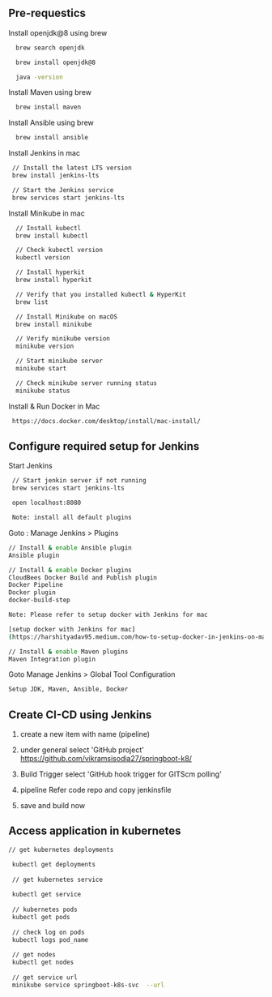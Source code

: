 
## Pre-requestics

Install openjdk@8 using brew


```bash
  brew search openjdk 

  brew install openjdk@8

  java -version
```

Install Maven using brew


```bash
  brew install maven
```
Install Ansible using brew


```bash
  brew install ansible
```

Install Jenkins in mac
```bash
 // Install the latest LTS version
 brew install jenkins-lts

 // Start the Jenkins service
 brew services start jenkins-lts
```

Install Minikube in mac

```bash
  // Install kubectl
  brew install kubectl

  // Check kubectl version
  kubectl version

  // Install hyperkit
  brew install hyperkit

  // Verify that you installed kubectl & HyperKit
  brew list

  // Install Minikube on macOS
  brew install minikube

  // Verify minikube version
  minikube version

  // Start minikube server
  minikube start

  // Check minikube server running status
  minikube status
```

Install & Run Docker in Mac

```bash
 https://docs.docker.com/desktop/install/mac-install/
```

## Configure required setup for Jenkins

Start Jenkins
```bash
 // Start jenkin server if not running
 brew services start jenkins-lts  

 open localhost:8080 

 Note: install all default plugins

```
Goto : Manage Jenkins > Plugins

```bash
// Install & enable Ansible plugin
Ansible plugin 
```



```bash
// Install & enable Docker plugins
CloudBees Docker Build and Publish plugin
Docker Pipeline
Docker plugin 
docker-build-step

Note: Please refer to setup docker with Jenkins for mac

[setup docker with Jenkins for mac]
(https://harshityadav95.medium.com/how-to-setup-docker-in-jenkins-on-mac-c45fe02f91c5/)
```

```bash
// Install & enable Maven plugins
Maven Integration plugin
```
Goto Manage Jenkins > Global Tool Configuration
```bash
Setup JDK, Maven, Ansible, Docker

```

## Create CI-CD using Jenkins

1. create a new item with name (pipeline)

2. under general
select 'GitHub project'
https://github.com/vikramsisodia27/springboot-k8/

3. Build Trigger
select 'GitHub hook trigger for GITScm polling'

4. pipeline
Refer code repo and copy jenkinsfile 

5. save and build now

## Access application in kubernetes

```bash
// get kubernetes deployments

 kubectl get deployments
 
 // get kubernetes service
 
 kubectl get service
 
 // kubernetes pods
 kubectl get pods
 
 // check log on pods
 kubectl logs pod_name
 
 // get nodes
 kubectl get nodes
 
 // get service url 
 minikube service springboot-k8s-svc  --url

 
 
```
